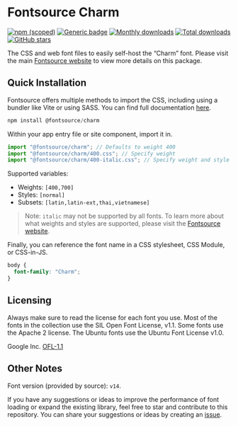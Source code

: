 # Fontsource Charm

[![npm (scoped)](https://img.shields.io/npm/v/@fontsource/charm?color=brightgreen)](https://www.npmjs.com/package/@fontsource/charm) [![Generic badge](https://img.shields.io/badge/fontsource-passing-brightgreen)](https://github.com/fontsource/fontsource) [![Monthly downloads](https://badgen.net/npm/dm/@fontsource/charm)](https://github.com/fontsource/fontsource) [![Total downloads](https://badgen.net/npm/dt/@fontsource/charm)](https://github.com/fontsource/fontsource) [![GitHub stars](https://img.shields.io/github/stars/fontsource/fontsource.svg?style=social&label=Star)](https://github.com/fontsource/fontsource/stargazers)

The CSS and web font files to easily self-host the “Charm” font. Please visit the main [Fontsource website](https://fontsource.org/fonts/charm) to view more details on this package.

## Quick Installation

Fontsource offers multiple methods to import the CSS, including using a bundler like Vite or using SASS. You can find full documentation [here](https://fontsource.org/docs/getting-started/introduction).

```javascript
npm install @fontsource/charm
```

Within your app entry file or site component, import it in.

```javascript
import "@fontsource/charm"; // Defaults to weight 400
import "@fontsource/charm/400.css"; // Specify weight
import "@fontsource/charm/400-italic.css"; // Specify weight and style
```

Supported variables:
- Weights: `[400,700]`
- Styles: `[normal]`
- Subsets: `[latin,latin-ext,thai,vietnamese]`

> Note: `italic` may not be supported by all fonts. To learn more about what weights and styles are supported, please visit the [Fontsource website](https://fontsource.org/fonts/charm).

Finally, you can reference the font name in a CSS stylesheet, CSS Module, or CSS-in-JS.

```css
body {
  font-family: "Charm";
}
```

## Licensing
Always make sure to read the license for each font you use. Most of the fonts in the collection use the SIL Open Font License, v1.1. Some fonts use the Apache 2 license. The Ubuntu fonts use the Ubuntu Font License v1.0.

Google Inc.
[OFL-1.1](http://scripts.sil.org/OFL)

## Other Notes
Font version (provided by source): `v14`.

If you have any suggestions or ideas to improve the performance of font loading or expand the existing library, feel free to star and contribute to this repository. You can share your suggestions or ideas by creating an [issue](https://github.com/fontsource/fontsource/issues).